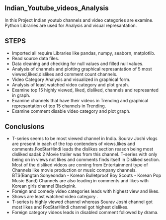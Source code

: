 ## Indian_Youtube_videos_Analysis
 In this Project Indian youtub channels and video categories are examine.
  Python Libraries are used for Analysis and visual represantation. 
## STEPS
- Imported all require Libraries like pandas, numpy, seaborn, matplotlib.
- Read source data files.
- Data cleaning and checking for null values and filled null values.
- Analysis of channels and plotting graphical represantation of 5 most viewed,liked,dislikes and comment count channels.
- Video Category Analysis and visualized in graphical form.
- Analysis of least watched video category and plot graph.
- Examine top 15 highly viewed, liked, disliked, channels and represanted in graph.
- Examine channels that have their videos in Trending and graphical represantation of top 15 channels in Trending.
- Examine comment disable video category and plot graph.

## Conclusions
-  T-series seems to be most viewed channel in India. Sourav Joshi vlogs are present in each of the top contenders of views,likes and comments.FoxStarHindi leads the dislikes section reason being most disliked sadak 2 Movie trailer was from this channel. T-series with only being on in views not likes and comments finds itself in Disliked section. Most of the disliked videos are coming from Entertainment type of Channels like movie production or music company channels. BTS(Bangtan Sonyeondan - Korean Bulletproof Boy Scouts - Korean Pop Music Band) Channels are also leading in comments and likes with Korean girls channel Blackpink.
- Foreign and comedy video categories  leads with highest view and likes.
- Shows are least watched video category .
- T-series is highly viewed channel whereas Sourav Joshi channel got most likes and FoxStarHindi channel got highest dislikes.
- Foreign category videos leads in disabled comment followed by drama.
